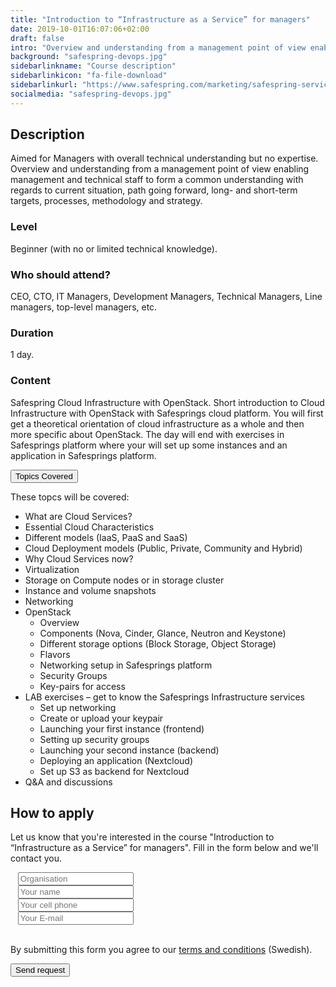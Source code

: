 ```yaml
---
title: "Introduction to “Infrastructure as a Service” for managers"
date: 2019-10-01T16:07:06+02:00
draft: false
intro: "Overview and understanding from a management point of view enabling management and technical staff to form a common understanding."
background: "safespring-devops.jpg"
sidebarlinkname: "Course description"
sidebarlinkicon: "fa-file-download"
sidebarlinkurl: "https://www.safespring.com/marketing/safespring-service-description-courses-english.pdf"
socialmedia: "safespring-devops.jpg"
---
```

## Description
Aimed for Managers with overall technical understanding but no expertise. Overview and understanding from a management point of view enabling management and technical staff to form a common understanding with regards to current situation, path going forward, long- and short-term targets, processes, methodology and strategy.

### Level
Beginner (with no or limited technical knowledge).

### Who should attend?
CEO, CTO, IT Managers, Development Managers, Technical Managers, Line managers, top-level managers, etc.

### Duration
1 day.

### Content
Safespring Cloud Infrastructure with OpenStack.
Short introduction to Cloud Infrastructure with OpenStack with Safesprings cloud platform. You will first get a theoretical orientation of cloud infrastructure as a whole and then more specific about OpenStack. The day will end with exercises in Safesprings platform where your will set up some instances and an application in Safesprings platform.


<div class="accordion-box">
<button class="accordion">Topics Covered</button>
<div class="panel content-body">
<p>These topcs will be covered:</p>
<ul>
	<li>What are Cloud Services?</li>
	<li>Essential Cloud Characteristics</li>
	<li>Different models (IaaS, PaaS and SaaS)</li>
	<li>Cloud Deployment models (Public, Private, Community and Hybrid)</li>
	<li>Why Cloud Services now?</li>
	<li>Virtualization</li>
	<li>Storage on Compute nodes or in storage cluster</li>
	<li>Instance and volume snapshots</li>
	<li>Networking</li>
	<li>OpenStack
  <ul>
  	<li>Overview</li>
  	<li>Components (Nova, Cinder, Glance, Neutron and Keystone)</li>
  	<li>Different storage options (Block Storage, Object Storage)</li>
  	<li>Flavors</li>
  	<li>Networking setup in Safesprings platform</li>
  	<li>Security Groups</li>
  	<li>Key-pairs for access</li>
  </ul>
  </li>
	<li>LAB exercises – get to know the Safesprings Infrastructure services
  <ul>
  	<li>Set up networking</li>
  	<li>Create or upload your keypair</li>
  	<li>Launching your first instance (frontend)</li>
  	<li>Setting up security groups</li>
  	<li>Launching your second instance (backend)</li>
  	<li>Deploying an application (Nextcloud)</li>
  	<li>Set up S3 as backend for Nextcloud</li>
  </ul>
  </li>
	<li>Q&amp;A and discussions</li>
</ul>
<div class="pb-3"> </div>
</div>
</div>

<script>
var acc = document.getElementsByClassName("accordion");
var i;

for (i = 0; i < acc.length; i++) {
  acc[i].addEventListener("click", function() {
    this.classList.toggle("active-utbildning");
    var panel = this.nextElementSibling;
    if (panel.style.maxHeight) {
      panel.style.maxHeight = null;
    } else {
      panel.style.maxHeight = panel.scrollHeight + "px";
    }
  });
}
</script>

## How to apply
Let us know that you're interested in the course "Introduction to “Infrastructure as a Service” for managers". Fill in the form below and we'll contact you.

<script src="//twitter.github.io/typeahead.js/releases/latest/typeahead.bundle.js"></script>
<style>
  .twitter-typeahead .tt-hint{color:#195f8c}.twitter-typeahead .tt-menu{max-height:300px;overflow:auto;border:1px solid #195f8c;border-top:none;border-radius:0 0 25px 25px;width:298px;margin:-7px 0 0 -52px}.twitter-typeahead .tt-suggestion{background-color:#fafefe;padding:5px 10px;color:#323232}.tt-suggestion:first-child{margin:7px 0 0 0;padding-top:10px}.tt-suggestion:last-child{padding-bottom:20px}.twitter-typeahead .tt-suggestion:hover{background-color:#fafefe;color:#195f8c}
</style>
<script>
  jQuery(document).ready(function(){var t=null,a=jQuery("#up-client-name-input");if(a.length){var i=jQuery("<input type='hidden' name='Client.dunsNo' />"),e=jQuery("<b id='up-client-spinner' class='fa fa-refresh fa-spin' />");e.hide(),a.after(i),a.after(e),a.typeahead({hint:!0,highlight:!0,minLength:3},{name:"clients",limit:25,source:function(e,n,a){t&&clearTimeout(t),t=setTimeout(function(){$.ajax({type:"GET",url:"https://power.upsales.com/api/external/soliditet/clientSearch?name="+e,success:function(e){a(e.data)},error:function(e){}})},200)},templates:{suggestion:function(e){return"<div><div>"+e.name+"</div><span style='color: #323232; font-size: 10px;'>"+e.city+"</span></div>"}}}).bind("typeahead:autocompleted",function(e,n){a.typeahead("val",n.name),i.val(n.dunsNo),a.blur()}).bind("typeahead:select",function(e,n){a.typeahead("val",n.name),i.val(n.dunsNo)}).bind("typeahead:cursorchange",function(e,n){a.typeahead("val",n.name),i.val(n.dunsNo)}).on("typeahead:asyncrequest",function(){e.show()}).on("typeahead:asynccancel typeahead:asyncreceive",function(){e.hide()})}});
</script>
<form id="up-form" name="form_9549ue770a5b7152b4b9796393b0943084e71" action="https://power.upsales.com/api/external/formSubmit" method="POST">
  <div class="form"><i class="fas fa-briefcase"></i>&nbsp;&nbsp;&nbsp;<input maxlength="512" type="text" id="up-client-name-input" name="Client.name" required="" placeholder="Organisation"></div>
  <div class="form"><i class="fas fa-user-tie"></i>&nbsp;&nbsp;&nbsp;<input maxlength="512" type="text" name="Contact.name" required="" placeholder="Your name"></div>
  <div class="form"><i class="fas fa-mobile-alt"></i>&nbsp;&nbsp;&nbsp;<input maxlength="512" type="text" name="Contact.cellPhone" required="" placeholder="Your cell phone"></div>
  <div class="form"><i class="fas fa-envelope"></i>&nbsp;&nbsp;&nbsp;<input maxlength="512" type="email" id="up-email-input" autocomplete="off" name="Contact.email" required="required" placeholder="Your E-mail"></div>
  <input type="hidden" value="Introduction to “Infrastructure as a Service” for managers" name="Extra.1570014130220" checked>
	<!-- REQUIRED FIELDS -->
  <input type="hidden" name="formCid" value="9549">
	<input type="hidden" name="formId" value="9549ue770a5b7152b4b9796393b0943084e71">
	<input type="hidden" name="isFrame" value="false">
	<input type="text" value="" name="validation" style="display: none;">
	<!-- END OF REQUIRED FIELDS -->
  <br>
	<p>By submitting this form you agree to our <a href="/dokument/personuppgiftshantering/" target="_blank">terms and conditions</a> (Swedish).</p>
	<button type="submit" class="button">Send request</button>
</form>
<script>(function(){var form = document.getElementById("up-form");if(form) {form.addEventListener("submit", function(ev) {var button = ev.target.querySelector("button[type=submit]");if(button) {button.disabled = true;}});}})();</script>
